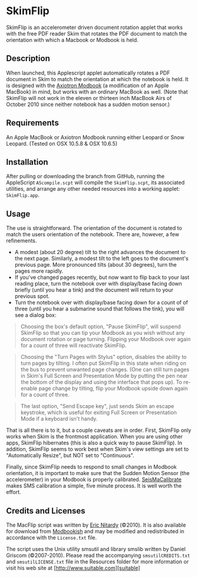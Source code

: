 SkimFlip
========

SkimFlip is an accelerometer driven document rotation applet that works with the free PDF reader Skim that rotates the PDF document to match the orientation with which a Macbook or Modbook is held.

Description
-----------
When launched, this Applescript applet automatically rotates a PDF document in Skim to match the orientation at which the notebook is held. It is designed with the [Axiotron Modbook][] (a modification of an Apple MacBook) in mind, but works with an ordinary MacBook as well. (Note that SkimFlip will not work in the eleven or thirteen inch MacBook Airs of October 2010 since neither notebook has a sudden motion sensor.) 

Requirements
------------
An Apple MacBook or Axiotron Modbook running either Leopard or Snow Leopard. (Tested on OSX 10.5.8 & OSX 10.6.5)

Installation
------------
After pulling or downloading the branch from GitHub, running the AppleScript `AScompile.scpt` will compile the `SkimFlip.scpt`, its associated utilities, and arrange any other needed resources into a working applet: `SkimFlip.app`.

Usage
-----
The use is straightforward. The orientation of the document is rotated to match the users orientation of the notebook. There are, however, a few refinements.  

- A modest (about 20 degree) tilt to the right advances the document to the next page. Similarly, a modest tilt to the left goes to the document's previous page. More pronounced tilts (about 30 degrees), turn the pages more rapidly. 
- If you've changed pages recently, but now want to flip back to your last reading place, turn the notebook over with display/base facing down briefly (until you hear a tink) and the document will return to your previous spot.
-  Turn the notebook over with display/base facing down for a count of of three (until you hear a submarine sound that follows the tink), you will see a dialog box:

> Choosing the box's default option, "Pause SkimFlip", will suspend SkimFlip so that you can tip your Modbook as you wish without any document rotation or page turning. Flipping your Modbook over again for a count of three will reactivate SkimFlip.

> Choosing the "Turn Pages with Stylus" option, disables the ability to turn pages by tilting. I often put SkimFlip in this state when riding on the bus to prevent unwanted page changes. (One can still turn pages in Skim's Full Screen and Presentation Mode by putting the pen near the bottom of the display and using the interface that pops up). To re-enable page change by tilting, flip your Modbook upside down again for a count of three.

> The last option, "Send Escape key", just sends Skim an escape keystroke, which is useful for exiting Full Screen or Presentation Mode if a keyboard isn't handy. 

That is all there is to it, but a couple caveats are in order. First, SkimFlip only works when Skim is the frontmost application. When you are using other apps, SkimFlip hibernates (this is also a quick way to pause SkimFlip). In addition, SkimFlip seems to work best when Skim's view settings are set to "Automatically Resize", but NOT set to "Continuous". 

Finally, since SkimFlip needs to respond to small changes in Modbook orientation, it is important to make sure that the Sudden Motion Sensor (the accelerometer) in your Modbook is properly calibrated. [SeisMaCalibrate][] makes SMS calibration a simple, five minute process. It is well worth the effort. 


Credits and Licenses
--------------------
The MacFlip script was written by [Eric Nitardy][ericn] (©2010). It is also available for download from [Modbookish][] and may be modified and redistributed in accordance with the `License.txt` file.

The script uses the Unix utility smsutil and library smslib written by Daniel Griscom (©2007-2010). Please read the accompanying `smsutilCREDITS.txt` and `smsutilLICENSE.txt` file in the Resources folder for more information or visit his web site at [http://www.suitable.com][suitable] 



[Axiotron Modbook]: http://www.axiotron.com/index.php?id=modbook
[SeisMaCalibrate]: http://www.suitable.com/tools/seismacalibrate.html
[Modbookish]: http://modbookish.lefora.com/2010/04/23/skimflip-accelerometer-based-document-rotation-for/
[suitable]: http://www.suitable.com
[ericn]: http://modbookish.lefora.com/members/ericn/